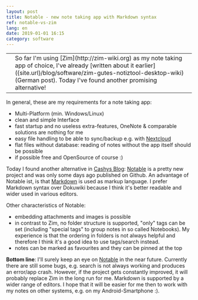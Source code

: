 ```yaml
---
layout: post
title: Notable - new note taking app with Markdown syntax
ref: notable-vs-zim
lang: en
date: 2019-01-01 16:15
category: software
---
```

<table cellpadding="0" cellspacing="0" border="0">
<tr>
<td>
<img src="{{site.url}}/images/icons/notable_icon.png" class="lefticon" alt="" />
</td>
<td markdown="1">
So far I'm using [Zim](http://zim-wiki.org) as my note taking app of choice, I've already [written about it earlier]({site.url}/blog/software/zim-gutes-notiztool-desktop-wiki) (German post). Today I've found another promising alternative!</td>
</tr>
</table>
<!--more-->

In general, these are my requirements for a note taking app:
* Multi-Platform (min. Windows/Linux)
* clean and simple Interface
* fast startup and no useless extra-features, OneNote & comparable solutions are nothing for me
* easy file handling to be able to sync/backup e.g. with [Nextcloud](https://nextcloud.com/)
* flat files without database: reading of notes without the app itself should be possible
* if possible free and OpenSource of course :)

Today I found another alternative in [Cashys Blog](https://stadt-bremerhaven.de/notable-notiz-app-mit-markdown-unterstuetzung-fuer-windows-macos-und-linux/): [Notable](https://github.com/fabiospampinato/notable) is a pretty new project and was only some days ago published on Github. An advantage of Notable ist, is that  [Markdown](https://de.wikipedia.org/wiki/Markdown) is used as markup language. I prefer Markdown syntax over Dokuwiki because I think it's better readable and wider used in various editors.

Other characteristics of Notable:
* embedding attachments and images is possible
* in contrast to Zim, no folder structure is supported, "only" tags can be set (including "special tags" to group notes in so called Notebooks). My experience is that the ordering in folders is not always helpful and therefore I think it's a good idea to use tags/search instead.
* notes can be marked as favourites and they can be pinned at the top

**Bottom line**: I'll surely keep an eye on [Notable](https://github.com/fabiospampinato/notable) in the near future. Currently there are still some bugs, e.g. search is not always working and produces an error/app crash. However, if the project gets constantly improved, it will probably replace Zim in the long run for me. Markdown is supported by a wider range of editors. I hope that it will be easier for me then to work with my notes on other systems, e.g. on my Android-Smartphone :).
